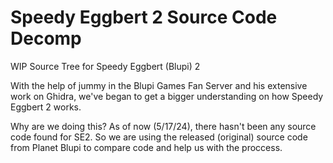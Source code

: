 # Speedy Eggbert 2 Source Code Decomp
 WIP Source Tree for Speedy Eggbert (Blupi) 2

With the help of jummy in the Blupi Games Fan Server and his extensive work on Ghidra, we've began to get a bigger understanding on how Speedy Eggbert 2 works.

Why are we doing this?
 As of now (5/17/24), there hasn't been any source code found for SE2. So we are using the released (original) source code from Planet Blupi to compare code and help us with the proccess.

